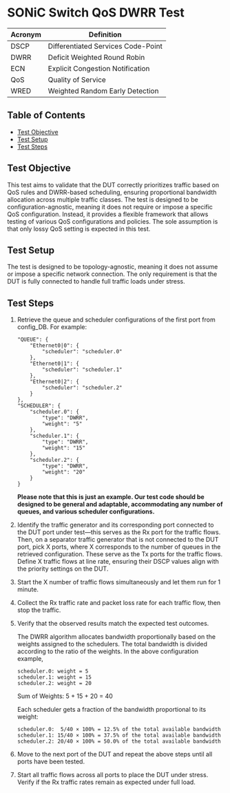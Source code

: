 # SONiC Switch QoS DWRR Test

| Acronym | Definition                           |
|---------|--------------------------------------|
| DSCP    | Differentiated Services Code-Point   |
| DWRR    | Deficit Weighted Round Robin         |
| ECN     | Explicit Congestion Notification     |
| QoS     | Quality of Service                   |
| WRED    | Weighted Random Early Detection      |

## Table of Contents

- [Test Objective](#test-objective)
- [Test Setup](#test-setup)
- [Test Steps](#test-steps)

## Test Objective

This test aims to validate that the DUT correctly prioritizes traffic based on QoS rules and DWRR-based scheduling, ensuring proportional bandwidth allocation across multiple traffic classes.
The test is designed to be configuration-agnostic, meaning it does not require or impose a specific QoS configuration. Instead, it provides a flexible framework that allows testing of various QoS configurations and policies. The sole assumption is that only lossy QoS setting is expected in this test.

## Test Setup

The test is designed to be topology-agnostic, meaning it does not assume or impose a specific network connection. The only requirement is that the DUT is fully connected to handle full traffic loads under stress.

## Test Steps

1. Retrieve the queue and scheduler configurations of the first port from config_DB. For example:

    ```plaintext
    "QUEUE": {
        "Ethernet0|0": {
            "scheduler": "scheduler.0"
        },
        "Ethernet0|1": {
            "scheduler": "scheduler.1"
        },
        "Ethernet0|2": {
            "scheduler": "scheduler.2"
        }
    },
    "SCHEDULER": {
        "scheduler.0": {
            "type": "DWRR",
            "weight": "5"
        },
        "scheduler.1": {
            "type": "DWRR",
            "weight": "15"
        },
        "scheduler.2": {
            "type": "DWRR",
            "weight": "20"
        }
    }
    ```

   **Please note that this is just an example. Our test code should be designed to be general and adaptable, accommodating any number of queues, and various scheduler configurations.**

2. Identify the traffic generator and its corresponding port connected to the DUT port under test—this serves as the Rx port for the traffic flows. Then, on a separator traffic generator that is not connected to the DUT port, pick X ports, where X corresponds to the number of queues in the retrieved configuration. These serve as the Tx ports for the traffic flows. Define X traffic flows at line rate, ensuring their DSCP values align with the priority settings on the DUT.
3. Start the X number of traffic flows simultaneously and let them run for 1 minute.
4. Collect the Rx traffic rate and packet loss rate for each traffic flow, then stop the traffic.
5. Verify that the observed results match the expected test outcomes.

   The DWRR algorithm allocates bandwidth proportionally based on the weights assigned to the schedulers. The total bandwidth is divided according to the ratio of the weights. In the above configuration example,

   ```plaintext
   scheduler.0: weight = 5
   scheduler.1: weight = 15
   scheduler.2: weight = 20
   ```

   Sum of Weights: 5 + 15 + 20 = 40

   Each scheduler gets a fraction of the bandwidth proportional to its weight:

   ```plaintext
   scheduler.0:  5/40 × 100% = 12.5% of the total available bandwidth
   scheduler.1: 15/40 × 100% = 37.5% of the total available bandwidth
   scheduler.2: 20/40 × 100% = 50.0% of the total available bandwidth
   ```

6. Move to the next port of the DUT and repeat the above steps until all ports have been tested.
7. Start all traffic flows across all ports to place the DUT under stress. Verify if the Rx traffic rates remain as expected under full load.

